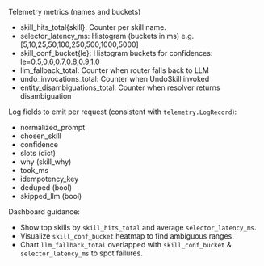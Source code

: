 Telemetry metrics (names and buckets)

- skill_hits_total{skill}: Counter per skill name.
- selector_latency_ms: Histogram (buckets in ms) e.g. [5,10,25,50,100,250,500,1000,5000]
- skill_conf_bucket{le}: Histogram buckets for confidences: le=0.5,0.6,0.7,0.8,0.9,1.0
- llm_fallback_total: Counter when router falls back to LLM
- undo_invocations_total: Counter when UndoSkill invoked
- entity_disambiguations_total: Counter when resolver returns disambiguation

Log fields to emit per request (consistent with `telemetry.LogRecord`):
- normalized_prompt
- chosen_skill
- confidence
- slots (dict)
- why (skill_why)
- took_ms
- idempotency_key
- deduped (bool)
- skipped_llm (bool)

Dashboard guidance:
- Show top skills by `skill_hits_total` and average `selector_latency_ms`.
- Visualize `skill_conf_bucket` heatmap to find ambiguous ranges.
- Chart `llm_fallback_total` overlapped with `skill_conf_bucket` & `selector_latency_ms` to spot failures.
